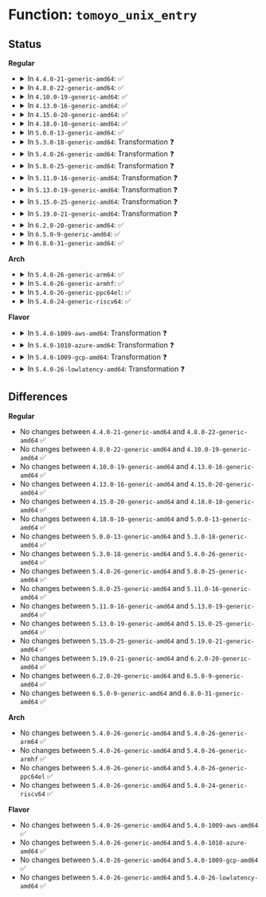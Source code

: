 # Function: <code>tomoyo_unix_entry</code>

## Status
<b>Regular</b>
<ul>
<li>
<details>
<summary>In <code>4.4.0-21-generic-amd64</code>: ✅</summary>

```c
int tomoyo_unix_entry(const struct tomoyo_addr_info * address)
```

```json
{
  "name": "tomoyo_unix_entry",
  "collision_type": "Unique Static",
  "inline_type": "No",
  "funcs": [
    {
      "addr": 18446744071582456336,
      "name": "tomoyo_unix_entry",
      "external": false,
      "loc": "security/tomoyo/network.c:541",
      "file": "security/tomoyo/network.c",
      "inline": "seen, unknown",
      "caller_inline": [],
      "caller_func": [
        "security/tomoyo/network.c:tomoyo_socket_listen_permission",
        "security/tomoyo/network.c:tomoyo_socket_connect_permission",
        "security/tomoyo/network.c:tomoyo_socket_bind_permission",
        "security/tomoyo/network.c:tomoyo_socket_sendmsg_permission"
      ]
    }
  ],
  "symbols": [
    {
      "addr": 18446744071582456336,
      "name": "tomoyo_unix_entry",
      "section": ".text",
      "bind": "STB_LOCAL",
      "size": 395
    }
  ]
}
```
</details>
</li>
<li>
<details>
<summary>In <code>4.8.0-22-generic-amd64</code>: ✅</summary>

```c
int tomoyo_unix_entry(const struct tomoyo_addr_info * address)
```

```json
{
  "name": "tomoyo_unix_entry",
  "collision_type": "Unique Static",
  "inline_type": "No",
  "funcs": [
    {
      "addr": 18446744071582678576,
      "name": "tomoyo_unix_entry",
      "external": false,
      "loc": "security/tomoyo/network.c:541",
      "file": "security/tomoyo/network.c",
      "inline": "seen, unknown",
      "caller_inline": [],
      "caller_func": [
        "security/tomoyo/network.c:tomoyo_socket_sendmsg_permission",
        "security/tomoyo/network.c:tomoyo_socket_bind_permission",
        "security/tomoyo/network.c:tomoyo_socket_connect_permission",
        "security/tomoyo/network.c:tomoyo_socket_listen_permission"
      ]
    }
  ],
  "symbols": [
    {
      "addr": 18446744071582678576,
      "name": "tomoyo_unix_entry",
      "section": ".text",
      "bind": "STB_LOCAL",
      "size": 404
    }
  ]
}
```
</details>
</li>
<li>
<details>
<summary>In <code>4.10.0-19-generic-amd64</code>: ✅</summary>

```c
int tomoyo_unix_entry(const struct tomoyo_addr_info * address)
```

```json
{
  "name": "tomoyo_unix_entry",
  "collision_type": "Unique Static",
  "inline_type": "No",
  "funcs": [
    {
      "addr": 18446744071582771648,
      "name": "tomoyo_unix_entry",
      "external": false,
      "loc": "security/tomoyo/network.c:541",
      "file": "security/tomoyo/network.c",
      "inline": "seen, unknown",
      "caller_inline": [],
      "caller_func": [
        "security/tomoyo/network.c:tomoyo_socket_sendmsg_permission",
        "security/tomoyo/network.c:tomoyo_socket_bind_permission",
        "security/tomoyo/network.c:tomoyo_socket_connect_permission",
        "security/tomoyo/network.c:tomoyo_socket_listen_permission"
      ]
    }
  ],
  "symbols": [
    {
      "addr": 18446744071582771648,
      "name": "tomoyo_unix_entry",
      "section": ".text",
      "bind": "STB_LOCAL",
      "size": 404
    }
  ]
}
```
</details>
</li>
<li>
<details>
<summary>In <code>4.13.0-16-generic-amd64</code>: ✅</summary>

```c
int tomoyo_unix_entry(const struct tomoyo_addr_info * address)
```

```json
{
  "name": "tomoyo_unix_entry",
  "collision_type": "Unique Static",
  "inline_type": "No",
  "funcs": [
    {
      "addr": 18446744071582864288,
      "name": "tomoyo_unix_entry",
      "external": false,
      "loc": "security/tomoyo/network.c:541",
      "file": "security/tomoyo/network.c",
      "inline": "seen, unknown",
      "caller_inline": [],
      "caller_func": [
        "security/tomoyo/network.c:tomoyo_socket_sendmsg_permission",
        "security/tomoyo/network.c:tomoyo_socket_bind_permission",
        "security/tomoyo/network.c:tomoyo_socket_connect_permission",
        "security/tomoyo/network.c:tomoyo_socket_listen_permission"
      ]
    }
  ],
  "symbols": [
    {
      "addr": 18446744071582864288,
      "name": "tomoyo_unix_entry",
      "section": ".text",
      "bind": "STB_LOCAL",
      "size": 428
    }
  ]
}
```
</details>
</li>
<li>
<details>
<summary>In <code>4.15.0-20-generic-amd64</code>: ✅</summary>

```c
int tomoyo_unix_entry(const struct tomoyo_addr_info * address)
```

```json
{
  "name": "tomoyo_unix_entry",
  "collision_type": "Unique Static",
  "inline_type": "No",
  "funcs": [
    {
      "addr": 18446744071583020960,
      "name": "tomoyo_unix_entry",
      "external": false,
      "loc": "security/tomoyo/network.c:542",
      "file": "security/tomoyo/network.c",
      "inline": "seen, unknown",
      "caller_inline": [],
      "caller_func": [
        "security/tomoyo/network.c:tomoyo_socket_sendmsg_permission",
        "security/tomoyo/network.c:tomoyo_socket_bind_permission",
        "security/tomoyo/network.c:tomoyo_socket_connect_permission",
        "security/tomoyo/network.c:tomoyo_socket_listen_permission"
      ]
    }
  ],
  "symbols": [
    {
      "addr": 18446744071583020960,
      "name": "tomoyo_unix_entry",
      "section": ".text",
      "bind": "STB_LOCAL",
      "size": 428
    }
  ]
}
```
</details>
</li>
<li>
<details>
<summary>In <code>4.18.0-10-generic-amd64</code>: ✅</summary>

```c
int tomoyo_unix_entry(const struct tomoyo_addr_info * address)
```

```json
{
  "name": "tomoyo_unix_entry",
  "collision_type": "Unique Static",
  "inline_type": "No",
  "funcs": [
    {
      "addr": 18446744071583221520,
      "name": "tomoyo_unix_entry",
      "external": false,
      "loc": "security/tomoyo/network.c:542",
      "file": "security/tomoyo/network.c",
      "inline": "seen, unknown",
      "caller_inline": [],
      "caller_func": [
        "security/tomoyo/network.c:tomoyo_socket_sendmsg_permission",
        "security/tomoyo/network.c:tomoyo_socket_bind_permission",
        "security/tomoyo/network.c:tomoyo_socket_connect_permission",
        "security/tomoyo/network.c:tomoyo_socket_listen_permission"
      ]
    }
  ],
  "symbols": [
    {
      "addr": 18446744071583221520,
      "name": "tomoyo_unix_entry",
      "section": ".text",
      "bind": "STB_LOCAL",
      "size": 424
    }
  ]
}
```
</details>
</li>
<li>
<details>
<summary>In <code>5.0.0-13-generic-amd64</code>: ✅</summary>

```c
int tomoyo_unix_entry(const struct tomoyo_addr_info * address)
```

```json
{
  "name": "tomoyo_unix_entry",
  "collision_type": "Unique Static",
  "inline_type": "No",
  "funcs": [
    {
      "addr": 18446744071583338592,
      "name": "tomoyo_unix_entry",
      "external": false,
      "loc": "security/tomoyo/network.c:542",
      "file": "security/tomoyo/network.c",
      "inline": "seen, unknown",
      "caller_inline": [],
      "caller_func": [
        "security/tomoyo/network.c:tomoyo_socket_sendmsg_permission",
        "security/tomoyo/network.c:tomoyo_socket_bind_permission",
        "security/tomoyo/network.c:tomoyo_socket_connect_permission",
        "security/tomoyo/network.c:tomoyo_socket_listen_permission"
      ]
    }
  ],
  "symbols": [
    {
      "addr": 18446744071583338592,
      "name": "tomoyo_unix_entry",
      "section": ".text",
      "bind": "STB_LOCAL",
      "size": 424
    }
  ]
}
```
</details>
</li>
<li>
<details>
<summary>In <code>5.3.0-18-generic-amd64</code>: Transformation ❓</summary>

```c
int tomoyo_unix_entry(const struct tomoyo_addr_info * address)
```

```json
{
  "name": "tomoyo_unix_entry",
  "collision_type": "Unique Static",
  "inline_type": "No",
  "funcs": [
    {
      "addr": 0,
      "name": "tomoyo_unix_entry",
      "external": false,
      "loc": "security/tomoyo/network.c:544",
      "file": "security/tomoyo/network.c",
      "inline": "seen, unknown",
      "caller_inline": [],
      "caller_func": [
        "security/tomoyo/network.c:tomoyo_socket_sendmsg_permission",
        "security/tomoyo/network.c:tomoyo_socket_bind_permission",
        "security/tomoyo/network.c:tomoyo_socket_connect_permission",
        "security/tomoyo/network.c:tomoyo_socket_listen_permission"
      ]
    }
  ],
  "symbols": [
    {
      "addr": 18446744071583526512,
      "name": "tomoyo_unix_entry",
      "section": ".text",
      "bind": "STB_LOCAL",
      "size": 434
    },
    {
      "addr": 18446744071583529343,
      "name": "tomoyo_unix_entry.cold",
      "section": ".text",
      "bind": "STB_LOCAL",
      "size": 12
    }
  ]
}
```
</details>
</li>
<li>
<details>
<summary>In <code>5.4.0-26-generic-amd64</code>: Transformation ❓</summary>

```c
int tomoyo_unix_entry(const struct tomoyo_addr_info * address)
```

```json
{
  "name": "tomoyo_unix_entry",
  "collision_type": "Unique Static",
  "inline_type": "No",
  "funcs": [
    {
      "addr": 0,
      "name": "tomoyo_unix_entry",
      "external": false,
      "loc": "security/tomoyo/network.c:544",
      "file": "security/tomoyo/network.c",
      "inline": "seen, unknown",
      "caller_inline": [],
      "caller_func": [
        "security/tomoyo/network.c:tomoyo_socket_sendmsg_permission",
        "security/tomoyo/network.c:tomoyo_socket_bind_permission",
        "security/tomoyo/network.c:tomoyo_socket_connect_permission",
        "security/tomoyo/network.c:tomoyo_socket_listen_permission"
      ]
    }
  ],
  "symbols": [
    {
      "addr": 18446744071583632400,
      "name": "tomoyo_unix_entry",
      "section": ".text",
      "bind": "STB_LOCAL",
      "size": 434
    },
    {
      "addr": 18446744071583635231,
      "name": "tomoyo_unix_entry.cold",
      "section": ".text",
      "bind": "STB_LOCAL",
      "size": 12
    }
  ]
}
```
</details>
</li>
<li>
<details>
<summary>In <code>5.8.0-25-generic-amd64</code>: Transformation ❓</summary>

```c
int tomoyo_unix_entry(const struct tomoyo_addr_info * address)
```

```json
{
  "name": "tomoyo_unix_entry",
  "collision_type": "Unique Static",
  "inline_type": "No",
  "funcs": [
    {
      "addr": 0,
      "name": "tomoyo_unix_entry",
      "external": false,
      "loc": "security/tomoyo/network.c:544",
      "file": "security/tomoyo/network.c",
      "inline": "seen, unknown",
      "caller_inline": [],
      "caller_func": [
        "security/tomoyo/network.c:tomoyo_socket_sendmsg_permission",
        "security/tomoyo/network.c:tomoyo_socket_bind_permission",
        "security/tomoyo/network.c:tomoyo_socket_connect_permission",
        "security/tomoyo/network.c:tomoyo_socket_listen_permission"
      ]
    }
  ],
  "symbols": [
    {
      "addr": 18446744071583989664,
      "name": "tomoyo_unix_entry",
      "section": ".text",
      "bind": "STB_LOCAL",
      "size": 434
    },
    {
      "addr": 18446744071583992559,
      "name": "tomoyo_unix_entry.cold",
      "section": ".text",
      "bind": "STB_LOCAL",
      "size": 12
    }
  ]
}
```
</details>
</li>
<li>
<details>
<summary>In <code>5.11.0-16-generic-amd64</code>: Transformation ❓</summary>

```c
int tomoyo_unix_entry(const struct tomoyo_addr_info * address)
```

```json
{
  "name": "tomoyo_unix_entry",
  "collision_type": "Unique Static",
  "inline_type": "No",
  "funcs": [
    {
      "addr": 0,
      "name": "tomoyo_unix_entry",
      "external": false,
      "loc": "security/tomoyo/network.c:544",
      "file": "security/tomoyo/network.c",
      "inline": "seen, unknown",
      "caller_inline": [],
      "caller_func": [
        "security/tomoyo/network.c:tomoyo_socket_sendmsg_permission",
        "security/tomoyo/network.c:tomoyo_socket_bind_permission",
        "security/tomoyo/network.c:tomoyo_socket_connect_permission",
        "security/tomoyo/network.c:tomoyo_socket_listen_permission"
      ]
    }
  ],
  "symbols": [
    {
      "addr": 18446744071584109344,
      "name": "tomoyo_unix_entry",
      "section": ".text",
      "bind": "STB_LOCAL",
      "size": 434
    },
    {
      "addr": 18446744071591367833,
      "name": "tomoyo_unix_entry.cold",
      "section": ".text",
      "bind": "STB_LOCAL",
      "size": 12
    }
  ]
}
```
</details>
</li>
<li>
<details>
<summary>In <code>5.13.0-19-generic-amd64</code>: Transformation ❓</summary>

```c
int tomoyo_unix_entry(const struct tomoyo_addr_info * address)
```

```json
{
  "name": "tomoyo_unix_entry",
  "collision_type": "Unique Static",
  "inline_type": "No",
  "funcs": [
    {
      "addr": 0,
      "name": "tomoyo_unix_entry",
      "external": false,
      "loc": "security/tomoyo/network.c:544",
      "file": "security/tomoyo/network.c",
      "inline": "seen, unknown",
      "caller_inline": [],
      "caller_func": [
        "security/tomoyo/network.c:tomoyo_socket_sendmsg_permission",
        "security/tomoyo/network.c:tomoyo_socket_bind_permission",
        "security/tomoyo/network.c:tomoyo_socket_connect_permission",
        "security/tomoyo/network.c:tomoyo_socket_listen_permission"
      ]
    }
  ],
  "symbols": [
    {
      "addr": 18446744071584136864,
      "name": "tomoyo_unix_entry",
      "section": ".text",
      "bind": "STB_LOCAL",
      "size": 434
    },
    {
      "addr": 18446744071591310886,
      "name": "tomoyo_unix_entry.cold",
      "section": ".text",
      "bind": "STB_LOCAL",
      "size": 12
    }
  ]
}
```
</details>
</li>
<li>
<details>
<summary>In <code>5.15.0-25-generic-amd64</code>: Transformation ❓</summary>

```c
int tomoyo_unix_entry(const struct tomoyo_addr_info * address)
```

```json
{
  "name": "tomoyo_unix_entry",
  "collision_type": "Unique Static",
  "inline_type": "No",
  "funcs": [
    {
      "addr": 0,
      "name": "tomoyo_unix_entry",
      "external": false,
      "loc": "security/tomoyo/network.c:544",
      "file": "security/tomoyo/network.c",
      "inline": "seen, unknown",
      "caller_inline": [],
      "caller_func": [
        "security/tomoyo/network.c:tomoyo_socket_sendmsg_permission",
        "security/tomoyo/network.c:tomoyo_socket_bind_permission",
        "security/tomoyo/network.c:tomoyo_socket_connect_permission",
        "security/tomoyo/network.c:tomoyo_socket_listen_permission"
      ]
    }
  ],
  "symbols": [
    {
      "addr": 18446744071584520656,
      "name": "tomoyo_unix_entry",
      "section": ".text",
      "bind": "STB_LOCAL",
      "size": 593
    },
    {
      "addr": 18446744071592304953,
      "name": "tomoyo_unix_entry.cold",
      "section": ".text",
      "bind": "STB_LOCAL",
      "size": 12
    }
  ]
}
```
</details>
</li>
<li>
<details>
<summary>In <code>5.19.0-21-generic-amd64</code>: Transformation ❓</summary>

```c
int tomoyo_unix_entry(const struct tomoyo_addr_info * address)
```

```json
{
  "name": "tomoyo_unix_entry",
  "collision_type": "Unique Static",
  "inline_type": "No",
  "funcs": [
    {
      "addr": 0,
      "name": "tomoyo_unix_entry",
      "external": false,
      "loc": "security/tomoyo/network.c:544",
      "file": "security/tomoyo/network.c",
      "inline": "seen, unknown",
      "caller_inline": [],
      "caller_func": [
        "security/tomoyo/network.c:tomoyo_socket_sendmsg_permission",
        "security/tomoyo/network.c:tomoyo_socket_bind_permission",
        "security/tomoyo/network.c:tomoyo_socket_connect_permission",
        "security/tomoyo/network.c:tomoyo_socket_listen_permission"
      ]
    }
  ],
  "symbols": [
    {
      "addr": 18446744071585159184,
      "name": "tomoyo_unix_entry",
      "section": ".text",
      "bind": "STB_LOCAL",
      "size": 618
    },
    {
      "addr": 18446744071594086174,
      "name": "tomoyo_unix_entry.cold",
      "section": ".text",
      "bind": "STB_LOCAL",
      "size": 12
    }
  ]
}
```
</details>
</li>
<li>
<details>
<summary>In <code>6.2.0-20-generic-amd64</code>: ✅</summary>

```c
int tomoyo_unix_entry(const struct tomoyo_addr_info * address)
```

```json
{
  "name": "tomoyo_unix_entry",
  "collision_type": "Unique Static",
  "inline_type": "No",
  "funcs": [
    {
      "addr": 18446744071585885184,
      "name": "tomoyo_unix_entry",
      "external": false,
      "loc": "security/tomoyo/network.c:544",
      "file": "security/tomoyo/network.c",
      "inline": "seen, unknown",
      "caller_inline": [],
      "caller_func": [
        "security/tomoyo/network.c:tomoyo_socket_sendmsg_permission",
        "security/tomoyo/network.c:tomoyo_socket_bind_permission",
        "security/tomoyo/network.c:tomoyo_socket_connect_permission",
        "security/tomoyo/network.c:tomoyo_socket_listen_permission"
      ]
    }
  ],
  "symbols": [
    {
      "addr": 18446744071585885184,
      "name": "tomoyo_unix_entry",
      "section": ".text",
      "bind": "STB_LOCAL",
      "size": 596
    }
  ]
}
```
</details>
</li>
<li>
<details>
<summary>In <code>6.5.0-9-generic-amd64</code>: ✅</summary>

```c
int tomoyo_unix_entry(const struct tomoyo_addr_info * address)
```

```json
{
  "name": "tomoyo_unix_entry",
  "collision_type": "Unique Static",
  "inline_type": "No",
  "funcs": [
    {
      "addr": 18446744071586117088,
      "name": "tomoyo_unix_entry",
      "external": false,
      "loc": "security/tomoyo/network.c:544",
      "file": "security/tomoyo/network.c",
      "inline": "seen, unknown",
      "caller_inline": [],
      "caller_func": [
        "security/tomoyo/network.c:tomoyo_socket_sendmsg_permission",
        "security/tomoyo/network.c:tomoyo_socket_bind_permission",
        "security/tomoyo/network.c:tomoyo_socket_connect_permission",
        "security/tomoyo/network.c:tomoyo_socket_listen_permission"
      ]
    }
  ],
  "symbols": [
    {
      "addr": 18446744071586117088,
      "name": "tomoyo_unix_entry",
      "section": ".text",
      "bind": "STB_LOCAL",
      "size": 597
    }
  ]
}
```
</details>
</li>
<li>
<details>
<summary>In <code>6.8.0-31-generic-amd64</code>: ✅</summary>

```c
int tomoyo_unix_entry(const struct tomoyo_addr_info * address)
```

```json
{
  "name": "tomoyo_unix_entry",
  "collision_type": "Unique Static",
  "inline_type": "No",
  "funcs": [
    {
      "addr": 18446744071586366384,
      "name": "tomoyo_unix_entry",
      "external": false,
      "loc": "security/tomoyo/network.c:544",
      "file": "security/tomoyo/network.c",
      "inline": "seen, unknown",
      "caller_inline": [],
      "caller_func": [
        "security/tomoyo/network.c:tomoyo_socket_sendmsg_permission",
        "security/tomoyo/network.c:tomoyo_socket_bind_permission",
        "security/tomoyo/network.c:tomoyo_socket_connect_permission",
        "security/tomoyo/network.c:tomoyo_socket_listen_permission"
      ]
    }
  ],
  "symbols": [
    {
      "addr": 18446744071586366384,
      "name": "tomoyo_unix_entry",
      "section": ".text",
      "bind": "STB_LOCAL",
      "size": 597
    }
  ]
}
```
</details>
</li>
</ul>
<b>Arch</b>
<ul>
<li>
<details>
<summary>In <code>5.4.0-26-generic-arm64</code>: ✅</summary>

```c
int tomoyo_unix_entry(const struct tomoyo_addr_info * address)
```

```json
{
  "name": "tomoyo_unix_entry",
  "collision_type": "Unique Static",
  "inline_type": "No",
  "funcs": [
    {
      "addr": 18446603336495419432,
      "name": "tomoyo_unix_entry",
      "external": false,
      "loc": "security/tomoyo/network.c:544",
      "file": "security/tomoyo/network.c",
      "inline": "seen, unknown",
      "caller_inline": [],
      "caller_func": [
        "security/tomoyo/network.c:tomoyo_socket_sendmsg_permission",
        "security/tomoyo/network.c:tomoyo_socket_bind_permission",
        "security/tomoyo/network.c:tomoyo_socket_connect_permission",
        "security/tomoyo/network.c:tomoyo_socket_listen_permission"
      ]
    }
  ],
  "symbols": [
    {
      "addr": 18446603336495419432,
      "name": "tomoyo_unix_entry",
      "section": ".text",
      "bind": "STB_LOCAL",
      "size": 492
    }
  ]
}
```
</details>
</li>
<li>
<details>
<summary>In <code>5.4.0-26-generic-armhf</code>: ✅</summary>

```c
int tomoyo_unix_entry(const struct tomoyo_addr_info * address)
```

```json
{
  "name": "tomoyo_unix_entry",
  "collision_type": "Unique Static",
  "inline_type": "No",
  "funcs": [
    {
      "addr": 3228789216,
      "name": "tomoyo_unix_entry",
      "external": false,
      "loc": "security/tomoyo/network.c:544",
      "file": "security/tomoyo/network.c",
      "inline": "seen, unknown",
      "caller_inline": [],
      "caller_func": [
        "security/tomoyo/network.c:tomoyo_socket_sendmsg_permission",
        "security/tomoyo/network.c:tomoyo_socket_bind_permission",
        "security/tomoyo/network.c:tomoyo_socket_connect_permission",
        "security/tomoyo/network.c:tomoyo_socket_listen_permission"
      ]
    }
  ],
  "symbols": [
    {
      "addr": 3228789216,
      "name": "tomoyo_unix_entry",
      "section": ".text",
      "bind": "STB_LOCAL",
      "size": 524
    }
  ]
}
```
</details>
</li>
<li>
<details>
<summary>In <code>5.4.0-26-generic-ppc64el</code>: ✅</summary>

```c
int tomoyo_unix_entry(const struct tomoyo_addr_info * address)
```

```json
{
  "name": "tomoyo_unix_entry",
  "collision_type": "Unique Static",
  "inline_type": "No",
  "funcs": [
    {
      "addr": 13835058055289455984,
      "name": "tomoyo_unix_entry",
      "external": false,
      "loc": "security/tomoyo/network.c:544",
      "file": "security/tomoyo/network.c",
      "inline": "seen, unknown",
      "caller_inline": [],
      "caller_func": [
        "security/tomoyo/network.c:tomoyo_socket_sendmsg_permission",
        "security/tomoyo/network.c:tomoyo_socket_bind_permission",
        "security/tomoyo/network.c:tomoyo_socket_connect_permission",
        "security/tomoyo/network.c:tomoyo_socket_listen_permission"
      ]
    }
  ],
  "symbols": [
    {
      "addr": 13835058055289455984,
      "name": "tomoyo_unix_entry",
      "section": ".text",
      "bind": "STB_LOCAL",
      "size": 700
    }
  ]
}
```
</details>
</li>
<li>
<details>
<summary>In <code>5.4.0-24-generic-riscv64</code>: ✅</summary>

```c
int tomoyo_unix_entry(const struct tomoyo_addr_info * address)
```

```json
{
  "name": "tomoyo_unix_entry",
  "collision_type": "Unique Static",
  "inline_type": "No",
  "funcs": [
    {
      "addr": 18446743936274615740,
      "name": "tomoyo_unix_entry",
      "external": false,
      "loc": "security/tomoyo/network.c:544",
      "file": "security/tomoyo/network.c",
      "inline": "seen, unknown",
      "caller_inline": [],
      "caller_func": [
        "security/tomoyo/network.c:tomoyo_socket_sendmsg_permission",
        "security/tomoyo/network.c:tomoyo_socket_bind_permission",
        "security/tomoyo/network.c:tomoyo_socket_connect_permission",
        "security/tomoyo/network.c:tomoyo_socket_listen_permission"
      ]
    }
  ],
  "symbols": [
    {
      "addr": 18446743936274615740,
      "name": "tomoyo_unix_entry",
      "section": ".text",
      "bind": "STB_LOCAL",
      "size": 376
    }
  ]
}
```
</details>
</li>
</ul>
<b>Flavor</b>
<ul>
<li>
<details>
<summary>In <code>5.4.0-1009-aws-amd64</code>: Transformation ❓</summary>

```c
int tomoyo_unix_entry(const struct tomoyo_addr_info * address)
```

```json
{
  "name": "tomoyo_unix_entry",
  "collision_type": "Unique Static",
  "inline_type": "No",
  "funcs": [
    {
      "addr": 0,
      "name": "tomoyo_unix_entry",
      "external": false,
      "loc": "security/tomoyo/network.c:544",
      "file": "security/tomoyo/network.c",
      "inline": "seen, unknown",
      "caller_inline": [],
      "caller_func": [
        "security/tomoyo/network.c:tomoyo_socket_sendmsg_permission",
        "security/tomoyo/network.c:tomoyo_socket_bind_permission",
        "security/tomoyo/network.c:tomoyo_socket_connect_permission",
        "security/tomoyo/network.c:tomoyo_socket_listen_permission"
      ]
    }
  ],
  "symbols": [
    {
      "addr": 18446744071583601136,
      "name": "tomoyo_unix_entry",
      "section": ".text",
      "bind": "STB_LOCAL",
      "size": 434
    },
    {
      "addr": 18446744071583603967,
      "name": "tomoyo_unix_entry.cold",
      "section": ".text",
      "bind": "STB_LOCAL",
      "size": 12
    }
  ]
}
```
</details>
</li>
<li>
<details>
<summary>In <code>5.4.0-1010-azure-amd64</code>: Transformation ❓</summary>

```c
int tomoyo_unix_entry(const struct tomoyo_addr_info * address)
```

```json
{
  "name": "tomoyo_unix_entry",
  "collision_type": "Unique Static",
  "inline_type": "No",
  "funcs": [
    {
      "addr": 0,
      "name": "tomoyo_unix_entry",
      "external": false,
      "loc": "security/tomoyo/network.c:544",
      "file": "security/tomoyo/network.c",
      "inline": "seen, unknown",
      "caller_inline": [],
      "caller_func": [
        "security/tomoyo/network.c:tomoyo_socket_sendmsg_permission",
        "security/tomoyo/network.c:tomoyo_socket_bind_permission",
        "security/tomoyo/network.c:tomoyo_socket_connect_permission",
        "security/tomoyo/network.c:tomoyo_socket_listen_permission"
      ]
    }
  ],
  "symbols": [
    {
      "addr": 18446744071583538192,
      "name": "tomoyo_unix_entry",
      "section": ".text",
      "bind": "STB_LOCAL",
      "size": 434
    },
    {
      "addr": 18446744071583541023,
      "name": "tomoyo_unix_entry.cold",
      "section": ".text",
      "bind": "STB_LOCAL",
      "size": 12
    }
  ]
}
```
</details>
</li>
<li>
<details>
<summary>In <code>5.4.0-1009-gcp-amd64</code>: Transformation ❓</summary>

```c
int tomoyo_unix_entry(const struct tomoyo_addr_info * address)
```

```json
{
  "name": "tomoyo_unix_entry",
  "collision_type": "Unique Static",
  "inline_type": "No",
  "funcs": [
    {
      "addr": 0,
      "name": "tomoyo_unix_entry",
      "external": false,
      "loc": "security/tomoyo/network.c:544",
      "file": "security/tomoyo/network.c",
      "inline": "seen, unknown",
      "caller_inline": [],
      "caller_func": [
        "security/tomoyo/network.c:tomoyo_socket_sendmsg_permission",
        "security/tomoyo/network.c:tomoyo_socket_bind_permission",
        "security/tomoyo/network.c:tomoyo_socket_connect_permission",
        "security/tomoyo/network.c:tomoyo_socket_listen_permission"
      ]
    }
  ],
  "symbols": [
    {
      "addr": 18446744071583584912,
      "name": "tomoyo_unix_entry",
      "section": ".text",
      "bind": "STB_LOCAL",
      "size": 434
    },
    {
      "addr": 18446744071583587743,
      "name": "tomoyo_unix_entry.cold",
      "section": ".text",
      "bind": "STB_LOCAL",
      "size": 12
    }
  ]
}
```
</details>
</li>
<li>
<details>
<summary>In <code>5.4.0-26-lowlatency-amd64</code>: Transformation ❓</summary>

```c
int tomoyo_unix_entry(const struct tomoyo_addr_info * address)
```

```json
{
  "name": "tomoyo_unix_entry",
  "collision_type": "Unique Static",
  "inline_type": "No",
  "funcs": [
    {
      "addr": 0,
      "name": "tomoyo_unix_entry",
      "external": false,
      "loc": "security/tomoyo/network.c:544",
      "file": "security/tomoyo/network.c",
      "inline": "seen, unknown",
      "caller_inline": [],
      "caller_func": [
        "security/tomoyo/network.c:tomoyo_socket_sendmsg_permission",
        "security/tomoyo/network.c:tomoyo_socket_bind_permission",
        "security/tomoyo/network.c:tomoyo_socket_connect_permission",
        "security/tomoyo/network.c:tomoyo_socket_listen_permission"
      ]
    }
  ],
  "symbols": [
    {
      "addr": 18446744071583682000,
      "name": "tomoyo_unix_entry",
      "section": ".text",
      "bind": "STB_LOCAL",
      "size": 434
    },
    {
      "addr": 18446744071583684831,
      "name": "tomoyo_unix_entry.cold",
      "section": ".text",
      "bind": "STB_LOCAL",
      "size": 12
    }
  ]
}
```
</details>
</li>
</ul>

## Differences
<b>Regular</b>
<ul>
<li>
No changes between <code>4.4.0-21-generic-amd64</code> and <code>4.8.0-22-generic-amd64</code> ✅
</li>
<li>
No changes between <code>4.8.0-22-generic-amd64</code> and <code>4.10.0-19-generic-amd64</code> ✅
</li>
<li>
No changes between <code>4.10.0-19-generic-amd64</code> and <code>4.13.0-16-generic-amd64</code> ✅
</li>
<li>
No changes between <code>4.13.0-16-generic-amd64</code> and <code>4.15.0-20-generic-amd64</code> ✅
</li>
<li>
No changes between <code>4.15.0-20-generic-amd64</code> and <code>4.18.0-10-generic-amd64</code> ✅
</li>
<li>
No changes between <code>4.18.0-10-generic-amd64</code> and <code>5.0.0-13-generic-amd64</code> ✅
</li>
<li>
No changes between <code>5.0.0-13-generic-amd64</code> and <code>5.3.0-18-generic-amd64</code> ✅
</li>
<li>
No changes between <code>5.3.0-18-generic-amd64</code> and <code>5.4.0-26-generic-amd64</code> ✅
</li>
<li>
No changes between <code>5.4.0-26-generic-amd64</code> and <code>5.8.0-25-generic-amd64</code> ✅
</li>
<li>
No changes between <code>5.8.0-25-generic-amd64</code> and <code>5.11.0-16-generic-amd64</code> ✅
</li>
<li>
No changes between <code>5.11.0-16-generic-amd64</code> and <code>5.13.0-19-generic-amd64</code> ✅
</li>
<li>
No changes between <code>5.13.0-19-generic-amd64</code> and <code>5.15.0-25-generic-amd64</code> ✅
</li>
<li>
No changes between <code>5.15.0-25-generic-amd64</code> and <code>5.19.0-21-generic-amd64</code> ✅
</li>
<li>
No changes between <code>5.19.0-21-generic-amd64</code> and <code>6.2.0-20-generic-amd64</code> ✅
</li>
<li>
No changes between <code>6.2.0-20-generic-amd64</code> and <code>6.5.0-9-generic-amd64</code> ✅
</li>
<li>
No changes between <code>6.5.0-9-generic-amd64</code> and <code>6.8.0-31-generic-amd64</code> ✅
</li>
</ul>
<b>Arch</b>
<ul>
<li>
No changes between <code>5.4.0-26-generic-amd64</code> and <code>5.4.0-26-generic-arm64</code> ✅
</li>
<li>
No changes between <code>5.4.0-26-generic-amd64</code> and <code>5.4.0-26-generic-armhf</code> ✅
</li>
<li>
No changes between <code>5.4.0-26-generic-amd64</code> and <code>5.4.0-26-generic-ppc64el</code> ✅
</li>
<li>
No changes between <code>5.4.0-26-generic-amd64</code> and <code>5.4.0-24-generic-riscv64</code> ✅
</li>
</ul>
<b>Flavor</b>
<ul>
<li>
No changes between <code>5.4.0-26-generic-amd64</code> and <code>5.4.0-1009-aws-amd64</code> ✅
</li>
<li>
No changes between <code>5.4.0-26-generic-amd64</code> and <code>5.4.0-1010-azure-amd64</code> ✅
</li>
<li>
No changes between <code>5.4.0-26-generic-amd64</code> and <code>5.4.0-1009-gcp-amd64</code> ✅
</li>
<li>
No changes between <code>5.4.0-26-generic-amd64</code> and <code>5.4.0-26-lowlatency-amd64</code> ✅
</li>
</ul>
